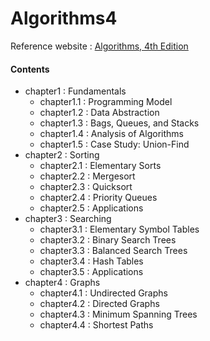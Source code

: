 # Algorithms4

Reference website : [Algorithms, 4th Edition](https://algs4.cs.princeton.edu/home/)

#### Contents

* chapter1 : Fundamentals
   * chapter1.1 : Programming Model
   * chapter1.2 : Data Abstraction
   * chapter1.3 : Bags, Queues, and Stacks
   * chapter1.4 : Analysis of Algorithms
   * chapter1.5 : Case Study: Union-Find
* chapter2 : Sorting
   * chapter2.1 : Elementary Sorts
   * chapter2.2 : Mergesort
   * chapter2.3 : Quicksort
   * chapter2.4 : Priority Queues
   * chapter2.5 : Applications
* chapter3 : Searching
   * chapter3.1 : Elementary Symbol Tables
   * chapter3.2 : Binary Search Trees
   * chapter3.3 : Balanced Search Trees
   * chapter3.4 : Hash Tables
   * chapter3.5 : Applications
* chapter4 : Graphs
   * chapter4.1 : Undirected Graphs
   * chapter4.2 : Directed Graphs
   * chapter4.3 : Minimum Spanning Trees
   * chapter4.4 : Shortest Paths
